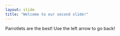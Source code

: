 ```yaml
---
layout: slide
title: "Welcome to our second slide!"
---
```

Parrotlets are the best!
Use the left arrow to go back!
